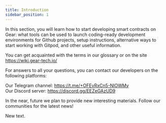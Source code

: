 ```yaml
---
title: Introduction
sidebar_position: 1
---
```


In this section, you will learn how to start developing smart contracts on Gear: what tools can be used to launch coding-ready development environments for Github projects, setup instructions, alternative ways to start working with Gitpod, and other useful information.

You can get acquainted with the terms in our glossary or on the site <a href="https://wiki.gear-tech.io/" target="_new">https://wiki.gear-tech.io/</a>

For answers to all your questions, you can contact our developers on the following platforms:

Our Telegram channel: <a href="https://t.me/+OFEvRxCn5-NlOWMy" target="_new">https://t.me/+OFEvRxCn5-NlOWMy</a><br/>
Our Discord server: <a href="https://discord.gg/EEZeGAzUD9" target="_new">https://discord.gg/EEZeGAzUD9</a>

In the near, future we plan to provide new interesting materials. Follow our communities for the latest news!

New text.
